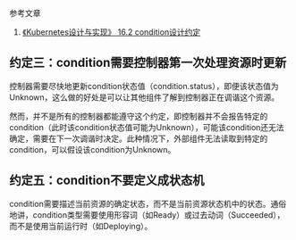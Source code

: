 参考文章

1. [《Kubernetes设计与实现》 16.2 condition设计约定](https://renhongcai.gitbook.io/kubernetes/di-shi-liu-zhang-api-she-ji-yue-ding/1.2-api_convention_condition)

## 约定三：condition需要控制器第一次处理资源时更新

控制器需要尽快地更新condition状态值（condition.status），即便该状态值为Unknown，这么做的好处是可以让其他组件了解到控制器正在调谐这个资源。

然而，并不是所有的控制器都能遵守这个约定，即控制器并不会报告特定的condition（此时该condition状态值可能为Unknown），可能该condition还无法确定，需要在下一次调谐时决定。此种情况下，外部组件无法读取到特定的condition，可以假设该condition为Unknown。

## 约定五：condition不要定义成状态机

condition需要描述当前资源的确定状态，而不是当前资源状态机中的状态。通俗地讲，condition类型需要使用形容词（如Ready）或过去动词（Succeeded），而不是使用当前运行时（如Deploying）。
